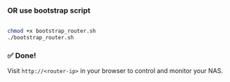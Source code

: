 ### OR use bootstrap script

```bash

chmod +x bootstrap_router.sh
./bootstrap_router.sh

```

### ✅ Done!
Visit `http://<router-ip>` in your browser to control and monitor your NAS.
